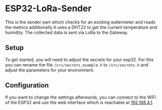 # ESP32-LoRa-Sender
This is the sender part which checks for an existing watermeter and reads the metrics additionally it uses a DHT22 to get the current temperature and humidity.
The collected data is sent via LoRa to the Gateway. 

## Setup
To get started, you will need to adjust the secrets for your esp32.
For this you can rename the file `/src/secrets_example.h` to `/src/secrets.h` and adjust the parameters for your environment.

## Configuration
If you want to change the settings afterwards, you can connect to the WiFi of the ESP32 and use the web interface which is reachable at [192.168.4.1](http://192.168.4.1).
